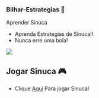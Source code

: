 ### Bilhar-Estrategias 🎱

Aprender Sinuca

 - Aprenda Estrategias de Sinuca!!
 - Nunca erre uma bola!

![](https://media1.tenor.com/m/j39LgbTqf9kAAAAC/pool-beer.gif)

## Jogar Sinuca 🎮

 - Clique [Aqui](https://www.sinuca.org/eight-ball-pool) Para jogar Sinuca!
